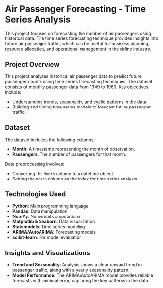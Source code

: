 # Air Passenger Forecasting - Time Series Analysis
This project focuses on forecasting the number of air passengers using historical data. The time series forecasting technique provides insights into future air passenger traffic, which can be useful for business planning, resource allocation, and operational management in the airline industry.

## Project Overview
This project analyzes historical air passenger data to predict future passenger counts using time series forecasting techniques. The dataset consists of monthly passenger data from 1949 to 1960. Key objectives include:
- Understanding trends, seasonality, and cyclic patterns in the data.
- Building and tuning time series models to forecast future passenger traffic.

## Dataset
The dataset includes the following columns:
- **Month**: A timestamp representing the month of observation.
- **Passengers**: The number of passengers for that month.

Data preprocessing involves:
- Converting the `Month` column to a datetime object.
- Setting the `Month` column as the index for time series analysis.

## Technologies Used
- **Python**: Main programming language
- **Pandas**: Data manipulation
- **NumPy**: Numerical computations
- **Matplotlib & Seaborn**: Data visualization
- **Statsmodels**: Time series modeling
- **ARIMA/AutoARIMA**: Forecasting models
- **scikit-learn**: For model evaluation

## Insights and Visualizations
- **Trend and Seasonality**: Analysis shows a clear upward trend in passenger traffic, along with a yearly seasonality pattern.
- **Model Performance**: The ARIMA/AutoARIMA model provides reliable forecasts with minimal error, capturing the key patterns in the data.
